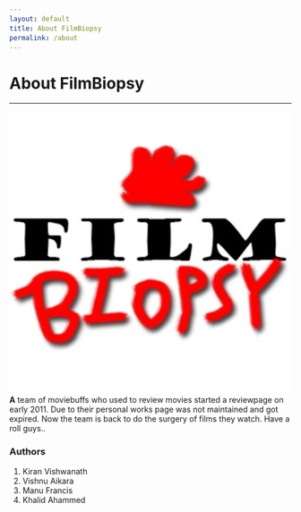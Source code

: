 ```yaml
---
layout: default
title: About FilmBiopsy
permalink: /about
---
```

<div class="row fill-page">
  <div class="col-md-8 order-md-1 content">
    <div class="post">
      <div class="post-header">
        <h1 class="post-title">About FilmBiopsy</h1>
        <hr>
      </div>
      <article class="post-content">
       <img src="/assets/images/meta/logo.jpg" id="logo" alt="FilmBiopsy logo">
       <strong>A</strong> team of moviebuffs who used to review movies started a reviewpage on early 2011. Due to their personal works page was not maintained and got expired. Now the team is back to do the surgery of films they watch. Have a roll guys..
       <div class="reviewers">
         <h3>Authors</h3>
         <ol>
           <li>Kiran Vishwanath</li>
           <li>Vishnu Aikara</li>
           <li>Manu Francis</li>
           <li>Khalid Ahammed</li>
         </ol>
       </div>
     </article>
   </div>
 </div>
 <div class="col-md-2 order-md-0"></div>
 <div class="col-md-2 order-md-2"></div>
</div>
